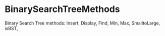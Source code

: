# BinarySearchTreeMethods
Binary Search Tree methods: Insert, Display, Find, Min, Max, SmalltoLarge, isBST, 
